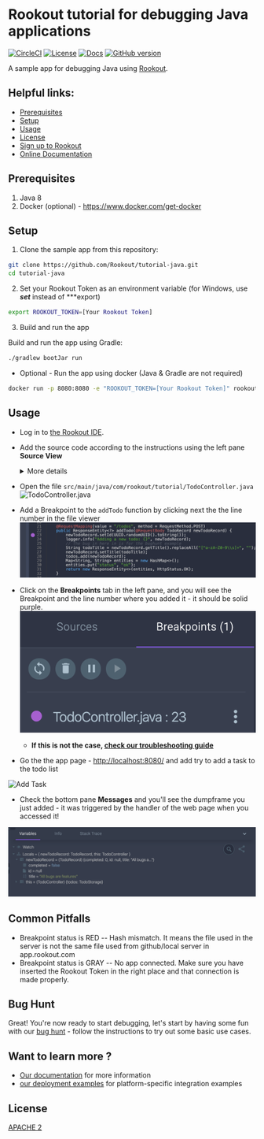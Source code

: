 # Rookout tutorial for debugging Java applications

[![CircleCI](https://circleci.com/gh/Rookout/tutorial-java/tree/master.svg?style=svg&circle-token=67fb4681a9af2ce964fd715e45d4c2eafaa01503)](https://circleci.com/gh/Rookout/tutorial-java/tree/master)
[![License][license-image]][license-url]
[![Docs][docs-image]][docs-url]
[![GitHub version][version-badge]](https://github.com/Rookout/tutorial-java)

A sample app for debugging Java using [Rookout][rookout-getting-started].

## Helpful links:

- [Prerequisites](#prerequisites)
- [Setup](#setup)
- [Usage](#usage)
- [License](#license)
- [Sign up to Rookout][rookout-signup]
- [Online Documentation][docs-url]

## Prerequisites


1. Java 8
2. Docker (optional) - https://www.docker.com/get-docker

## Setup

1. Clone the sample app from this repository:

```bash
git clone https://github.com/Rookout/tutorial-java.git
cd tutorial-java
``` 

2. Set your Rookout Token as an environment variable (for Windows, use ***set*** instead of ***export)

```bash
export ROOKOUT_TOKEN=[Your Rookout Token]
 ```

3. Build and run the app

Build and run the app using Gradle:

```bash
./gradlew bootJar run
```

- Optional - Run the app using docker (Java & Gradle are not required)

```bash
docker run -p 8080:8080 -e "ROOKOUT_TOKEN=[Your Rookout Token]" rookout/tutorial-java
```

## Usage

- Log in to [the Rookout IDE][rookout-app-url].
- Add the source code according to the instructions using the left pane **Source View**

    <details>
    <summary>More details</summary>
    <p>
    
    #### Adding source code
    
    1. Click on Add source
    1. Choose source control
        - Github
            - Click on Connect
            - Authorize O-Auth
            - Fill `Repository Owner`
            - Click `Repository` and choose from the dropdown menu
            - Click Next
            - Choose the desired branch
            - Click View Repository
        - Local FileSystem - Server
            - Click on Setup Server
            - Choose a supported HTTP Server
            - Follow the on-screen instructions
    </p>
    </details>
    
    
- Open the file `src/main/java/com/rookout/tutorial/TodoController.java`    
![TodoController.java](/img/screenshots/java-tutorial_1.png)

- Add a Breakpoint to the `addTodo` function by clicking next the the line number in the file viewer
![Snapshot Breakpoint](/img/screenshots/java-tutorial_2.png)

- Click on the **Breakpoints** tab in the left pane, and you will see the Breakpoint and the line number where you added it - it should be solid purple.    
    ![Valid Breakpoint](/img/screenshots/java-tutorial_3.png)
    - **If this is not the case, [check our troubleshooting guide](https://docs.rookout.com/docs/breakpoints-status.html)**
     
- Go the the app page - [http://localhost:8080/](http://localhost:8080/) and add try to add a task to the todo list

![Add Task](/img/screenshots/java-tutorial_4.png)

- Check the bottom pane **Messages** and you'll see the dumpframe you just added - it was triggered by the handler of the web page when you accessed it!

![Message pane](/img/screenshots/java-tutorial_5.png)

## Common Pitfalls

- Breakpoint status is RED -- Hash mismatch. It means the file used in the server is not the same file used from github/local server in app.rookout.com
- Breakpoint status is GRAY -- No app connected. Make sure you have inserted the Rookout Token in the right place and that connection is made properly.

## Bug Hunt

Great! You're now ready to start debugging, let's start by having some fun with our 
[bug hunt](tutorials-bughunt-java.md) - follow the instructions to try out some basic use cases.


## Want to learn more ?

- [Our documentation][docs-url] for more information
- [our deployment examples][deployment-examples] for platform-specific integration examples


## License
[APACHE 2](LICENSE)

[rookout-getting-started]: https://docs.rookout.com/docs/quick-start.html
[rookout-signup]: https://www.rookout.com/trial/
[license-url]: LICENSE
[docs-image]: https://img.shields.io/badge/docs-latest-blue.svg
[docs-url]: https://docs.rookout.com/
[license-image]: https://img.shields.io/badge/License-Apache%202.0-blue.svg
[rookout-app-url]: https://app.rookout.com/
[deployment-examples]: https://github.com/Rookout/deployment-examples
[version-badge]: https://badge.fury.io/gh/rookout%2Ftutorial-java.svg
